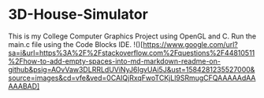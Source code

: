 # 3D-House-Simulator
This is my College Computer Graphics Project using OpenGL and C.
Run the main.c file using the Code Blocks IDE.
!()[https://www.google.com/url?sa=i&url=https%3A%2F%2Fstackoverflow.com%2Fquestions%2F44810511%2Fhow-to-add-empty-spaces-into-md-markdown-readme-on-github&psig=AOvVaw3DLRRLdUViNyJ6IgvUAi5J&ust=1584281235527000&source=images&cd=vfe&ved=0CAIQjRxqFwoTCKjLl9SRmugCFQAAAAAdAAAAABAD]
